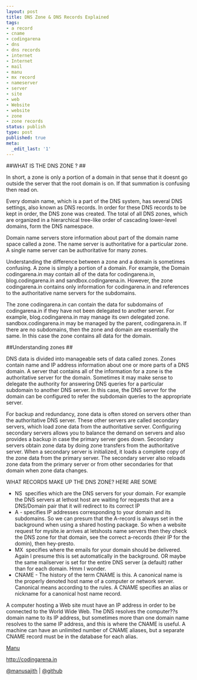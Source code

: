 ```yaml
---
layout: post
title: DNS Zone & DNS Records Explained
tags:
- a record
- cname
- codingarena
- dns
- dns records
- internet
- Internet
- mail
- manu
- mx record
- nameserver
- server
- site
- web
- Website
- website
- zone
- zone records
status: publish
type: post
published: true
meta:
  _edit_last: '1'
---
```


##WHAT IS THE DNS ZONE ? ##

In short, a zone is only a portion of a domain in that sense that it doesnt go outside the server that the root domain is on. If that summation is confusing then read on.

Every domain name, which is a part of the DNS system, has several DNS settings, also known as DNS records. In order for these DNS records to be kept in order, the DNS zone was created. The total of all DNS zones, which are organized in a hierarchical tree-like order of cascading lower-level domains, form the DNS namespace.

<!--more-->

Domain name servers store information about part of the domain name space called a zone. The name server is authoritative for a particular zone. A single name server can be authoritative for many zones.

Understanding the difference between a zone and a domain is sometimes confusing. A zone is simply a portion of a domain. For example, the Domain codingarena.in may contain all of the data for codingarena.in, blog.codingarena.in and sandbox.codingarena.in. However, the zone codingarena.in contains only information for codingarena.in and references to the authoritative name servers for the subdomains.

The zone codingarena.in can contain the data for subdomains of codingarena.in if they have not been delegated to another server. For example, blog.codingarena.in may manage its own delegated zone. sandbox.codingarena.in may be managed by the parent, codingarena.in.
If there are no subdomains, then the zone and domain are essentially the same. In this case the zone contains all data for the domain.

##Understanding zones ##

DNS data is divided into manageable sets of data called zones. Zones contain name and IP address information about one or more parts of a DNS domain. A server that contains all of the information for a zone is the authoritative server for the domain. Sometimes it may make sense to delegate the authority for answering DNS queries for a particular subdomain to another DNS server. In this case, the DNS server for the domain can be configured to refer the subdomain queries to the appropriate server.

For backup and redundancy, zone data is often stored on servers other than the authoritative DNS server. These other servers are called secondary servers, which load zone data from the authoritative server. Configuring secondary servers allows you to balance the demand on servers and also provides a backup in case the primary server goes down. Secondary servers obtain zone data by doing zone transfers from the authoritative server. When a secondary server is initialized, it loads a complete copy of the zone data from the primary server. The secondary server also reloads zone data from the primary server or from other secondaries for that domain when zone data changes.

WHAT RECORDS MAKE UP THE DNS ZONE? HERE ARE SOME
* NS  specifies which are the DNS servers for your domain. For example the DNS servers at lethost host are waiting for requests that are a DNS/Domain pair that it will redirect to its correct IP
* A - specifies IP addresses corresponding to your domain and its subdomains. So we can presum that the A-record is always set in the background when using a shared hosting package. So when a website request for mysite.ie arrives at letshosts name servers then they check the DNS zone for that domain, see the correct a-records (their IP for the domin), then hey-presto.
* MX  specifies where the emails for your domain should be delivered. Again I presume this is set automatically in the background. OR maybe the same mailserver is set for the entire DNS server (a default) rather than for each domain. Hmm I wonder.
* CNAME - The history of the term CNAME is this. A canonical name is the properly denoted host name of a computer or network server. Canonical means according to the rules. A CNAME specifies an alias or nickname for a canonical host name record.

A computer hosting a Web site must have an IP address in order to be connected to the World Wide Web. The DNS resolves the computer??s domain name to its IP address, but sometimes more than one domain name resolves to the same IP address, and this is where the CNAME is useful. A machine can have an unlimited number of CNAME aliases, but a separate CNAME record must be in the database for each alias.


<a title="Neo" href="http://facebook.com/manusajith" target="_blank">Manu</a>

<a title="Codingarena.in" href="http://codingarena.in" target="_blank">http://codingarena.in</a>

<a href="http://twitter.com/manusajith" title="Twitter">@manusajith</a> | <a href="http://github.com/manusajith" title="Github">@github</a>
